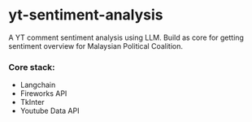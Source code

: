 # yt-sentiment-analysis
A YT comment sentiment analysis using LLM. Build as core for getting sentiment overview for Malaysian Political Coalition.

### Core stack:
- Langchain
- Fireworks API
- TkInter
- Youtube Data API
